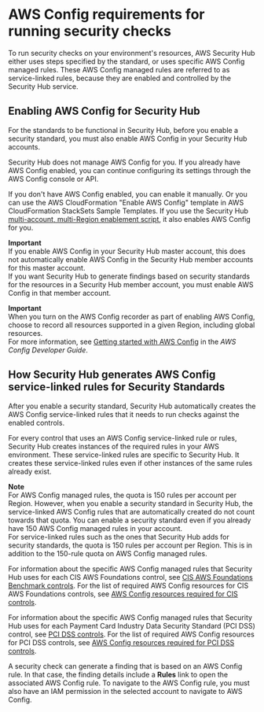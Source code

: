 # AWS Config requirements for running security checks<a name="securityhub-standards-awsconfigrules"></a>

To run security checks on your environment's resources, AWS Security Hub either uses steps specified by the standard, or uses specific AWS Config managed rules\. These AWS Config managed rules are referred to as service\-linked rules, because they are enabled and controlled by the Security Hub service\.

## Enabling AWS Config for Security Hub<a name="securityhub-standards-awsconfig-enabling"></a>

For the standards to be functional in Security Hub, before you enable a security standard, you must also enable AWS Config in your Security Hub accounts\.

Security Hub does not manage AWS Config for you\. If you already have AWS Config enabled, you can continue configuring its settings through the AWS Config console or API\.

If you don't have AWS Config enabled, you can enable it manually\. Or you can use the AWS CloudFormation "Enable AWS Config" template in AWS CloudFormation StackSets Sample Templates\. If you use the Security Hub [multi\-account, multi\-Region enablement script](https://github.com/awslabs/aws-securityhub-multiaccount-scripts), it also enables AWS Config for you\.

**Important**  
If you enable AWS Config in your Security Hub master account, this does not automatically enable AWS Config in the Security Hub member accounts for this master account\.  
If you want Security Hub to generate findings based on security standards for the resources in a Security Hub member account, you must enable AWS Config in that member account\.

**Important**  
When you turn on the AWS Config recorder as part of enabling AWS Config, choose to record all resources supported in a given Region, including global resources\.  
For more information, see [Getting started with AWS Config](https://docs.aws.amazon.com/config/latest/developerguide/getting-started.html) in the *AWS Config Developer Guide*\.

## How Security Hub generates AWS Config service\-linked rules for Security Standards<a name="securityhub-standards-generate-awsconfigrules"></a>

After you enable a security standard, Security Hub automatically creates the AWS Config service\-linked rules that it needs to run checks against the enabled controls\.

For every control that uses an AWS Config service\-linked rule or rules, Security Hub creates instances of the required rules in your AWS environment\. These service\-linked rules are specific to Security Hub\. It creates these service\-linked rules even if other instances of the same rules already exist\.

**Note**  
For AWS Config managed rules, the quota is 150 rules per account per Region\. However, when you enable a security standard in Security Hub, the service\-linked AWS Config rules that are automatically created do not count towards that quota\. You can enable a security standard even if you already have 150 AWS Config managed rules in your account\.  
For service\-linked rules such as the ones that Security Hub adds for security standards, the quota is 150 rules per account per Region\. This is in addition to the 150\-rule quota on AWS Config managed rules\.

For information about the specific AWS Config managed rules that Security Hub uses for each CIS AWS Foundations control, see [CIS AWS Foundations Benchmark controls](securityhub-cis-controls.md)\. For the list of required AWS Config resources for CIS AWS Foundations controls, see [AWS Config resources required for CIS controls](securityhub-standards-cis-config-resources.md)\.

For information about the specific AWS Config managed rules that Security Hub uses for each Payment Card Industry Data Security Standard \(PCI DSS\) control, see [PCI DSS controls](securityhub-pci-controls.md)\. For the list of required AWS Config resources for PCI DSS controls, see [AWS Config resources required for PCI DSS controls](securityhub-standards-pci-config-resources.md)\.

A security check can generate a finding that is based on an AWS Config rule\. In that case, the finding details include a **Rules** link to open the associated AWS Config rule\. To navigate to the AWS Config rule, you must also have an IAM permission in the selected account to navigate to AWS Config\.